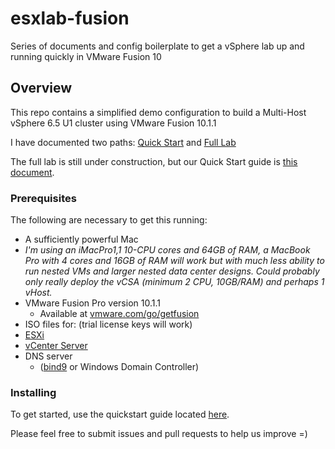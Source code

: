 # esxlab-fusion

Series of documents and config boilerplate to get a vSphere lab up and running quickly in VMware Fusion 10

## Overview
This repo contains a simplified demo configuration to build a Multi-Host vSphere 6.5 U1 cluster using VMware Fusion 10.1.1

I have documented two paths: [Quick Start](./esxlab-quickstart.md) and [Full Lab](./esxlab-full_lab.md)

The full lab is still under construction, but our Quick Start guide is [this document](./esxlab-quickstart.md).

### Prerequisites

The following are necessary to get this running:


- A sufficiently powerful Mac  
 - *I'm using an iMacPro1,1 10-CPU cores and 64GB of RAM, a MacBook Pro with 4 cores and 16GB of RAM will work but with much less ability to run nested VMs and larger nested data center designs. Could probably only really deploy the vCSA (minimum 2 CPU, 10GB/RAM) and perhaps 1 vHost.*
- VMware Fusion Pro version 10.1.1
  - Available at [vmware.com/go/getfusion](http://www.vmware.com/go/getfusion)
- ISO files for: (trial license keys will work)
 - [ESXi](https://my.vmware.com/group/vmware/details?downloadGroup=ESXI65U1&productId=614&rPId=21946)
 - [vCenter Server](https://my.vmware.com/group/vmware/details?downloadGroup=VC65U1G&productId=614&rPId=21946)
- DNS server
  - ([bind9](./net_config/net-dns_config.md) or Windows Domain Controller)


### Installing

To get started, use the quickstart guide located [here](./esxlab-quickstart.md).

Please feel free to submit issues and pull requests to help us improve =)
